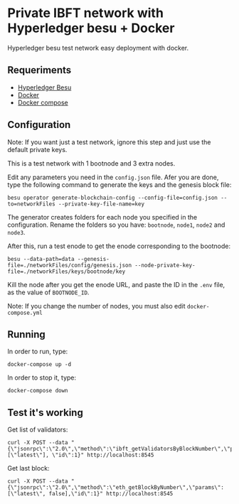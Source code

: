 # Private IBFT network with Hyperledger besu + Docker

Hyperledger besu test network easy deployment with docker.

## Requeriments

 - [Hyperledger Besu](https://besu.hyperledger.org/en/stable/HowTo/Get-Started/Installation-Options/Options/)
 - [Docker](https://docs.docker.com/engine/install/)
 - [Docker compose](https://docs.docker.com/compose/install/)

## Configuration

Note: If you want just a test network, ignore this step and just use the default private keys.

This is a test network with 1 bootnode and 3 extra nodes.

Edit any parameters you need in the `config.json` file. Afer you are done, type the following command to generate the keys and the genesis block file:

```
besu operator generate-blockchain-config --config-file=config.json --to=networkFiles --private-key-file-name=key
```

The generator creates folders for each node you specified in the configuration. Rename the folders so you have: `bootnode`, `node1`, `node2` and `node3`.

After this, run a test enode to get the enode corresponding to the bootnode:

```
besu --data-path=data --genesis-file=./networkFiles/config/genesis.json --node-private-key-file=./networkFiles/keys/bootnode/key
```

Kill the node after you get the enode URL, and paste the ID in the `.env` file, as the value of `BOOTNODE_ID`.

Note: If you change the number of nodes, you must also edit `docker-compose.yml`

## Running

In order to run, type:

```
docker-compose up -d
```

In order to stop it, type:

```
docker-compose down
```

## Test it's working

Get list of validators:

```
curl -X POST --data "{\"jsonrpc\":\"2.0\",\"method\":\"ibft_getValidatorsByBlockNumber\",\"params\":[\"latest\"], \"id\":1}" http://localhost:8545
```

Get last block:

```
curl -X POST --data "{\"jsonrpc\":\"2.0\",\"method\":\"eth_getBlockByNumber\",\"params\":[\"latest\", false],\"id\":1}" http://localhost:8545
```

